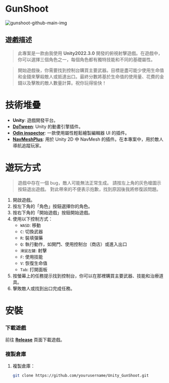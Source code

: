 # GunShoot

![gunshoot-github-main-img](https://hackmd.io/_uploads/rJLeOXdTR.jpg)


## 遊戲描述
> 此專案是一款由我使用 **Unity2022.3.0** 開發的俯視射擊遊戲。在遊戲中，你可以選擇三個角色之一，每個角色都有獨特技能和不同的基礎屬性。

> 開始遊戲後，你需要找到控制台購買主要武器。目標是盡可能少使用生命值和金錢來擊殺敵人或抵達出口。最終分數將基於生命值的使用量、花費的金錢以及擊敗的敵人數量計算。祝你玩得愉快！

# 技術堆疊
- **Unity**: 遊戲開發平台。
- **[DoTween](https://dotween.demigiant.com/)**: Unity 的動畫引擎插件。
- **[Odin inspector](https://odininspector.com/)**: 一款使用屬性輕鬆繪製編輯器 UI 的插件。
- **[NavMeshPlus](https://github.com/h8man/NavMeshPlus)**: 用於 Unity 2D 中 NavMesh 的插件。在本專案中，用於敵人導航追蹤玩家。

# 遊玩方式
> 遊戲中存在一個 bug，敵人可能無法正常生成。
> 請按左上角的灰色槍圖示按鈕退出遊戲。
> 對此帶來的不便表示抱歉，找到原因後我將修復該問題。

1. 開啟遊戲。
2. 按左下角的「角色」按鈕選擇你的角色。
3. 按右下角的「開始遊戲」按鈕開始遊戲。
4. 使用以下控制方式：
    - `WASD`: 移動
    - `C`: 切換武器
    - `R`: 裝填彈藥
    - `Q`: 執行動作，如開門、使用控制台（商店）或進入出口
    - `滑鼠左鍵`: 射擊
    - `F`: 使用技能
    - `V`: 恢復生命值
    - `Tab`: 打開面板
5. 按螢幕上的任務提示找到控制台，你可以在那裡購買主要武器、技能和治療道具。
6. 擊敗敵人或找到出口完成任務。

# 安裝

### 下載遊戲
前往 **[Release](https://github.com/andongni0723/Unity_GunShoot/releases)** 頁面下載遊戲。

### 複製倉庫
1. 複製倉庫：
   ```bash
   git clone https://github.com/yourusername/Unity_GunShoot.git
